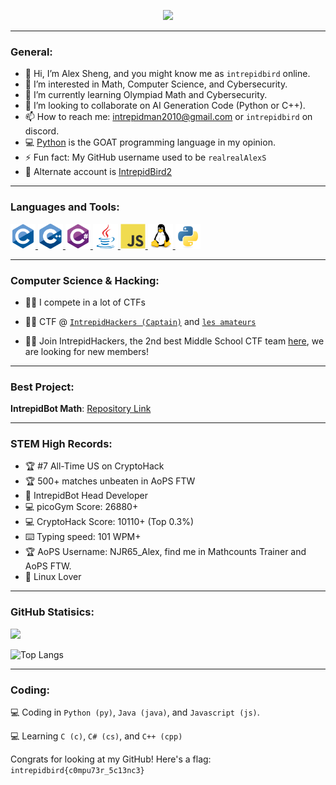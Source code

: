 <p align="center">
    <img src="https://readme-typing-svg.demolab.com/?lines=👋+Hi,+I'm+IntrepidBird!" /></a>
</p>

--------------------------------------------------------------------------------------------------------------------------------------------------------------------------------------------------------------------

### General:
- 👋 Hi, I’m Alex Sheng, and you might know me as `intrepidbird` online.
- 👀 I’m interested in Math, Computer Science, and Cybersecurity.
- 🌱 I’m currently learning Olympiad Math and Cybersecurity.
- 💞️ I’m looking to collaborate on AI Generation Code (Python or C++).
- 📫 How to reach me: intrepidman2010@gmail.com or `intrepidbird` on discord.
- 💻 [Python](https://python.org) is the GOAT programming language in my opinion.
- ⚡ Fun fact: My GitHub username used to be `realrealAlexS`
- 🤖 Alternate account is [IntrepidBird2](https://github.com/intrepidbird2)

--------------------------------------------------------------------------------------------------------------------------------------------------------------------------------------------------------------------

<h3 align="left">Languages and Tools:</h3>
<p align="left"> <a href="https://www.cprogramming.com/" target="_blank" rel="noreferrer"> <img src="https://raw.githubusercontent.com/devicons/devicon/master/icons/c/c-original.svg" alt="c" width="40" height="40"/> </a> <a href="https://www.w3schools.com/cpp/" target="_blank" rel="noreferrer"> <img src="https://raw.githubusercontent.com/devicons/devicon/master/icons/cplusplus/cplusplus-original.svg" alt="cplusplus" width="40" height="40"/> </a> <a href="https://www.w3schools.com/cs/" target="_blank" rel="noreferrer"> <img src="https://raw.githubusercontent.com/devicons/devicon/master/icons/csharp/csharp-original.svg" alt="csharp" width="40" height="40"/> </a> <a href="https://www.java.com" target="_blank" rel="noreferrer"> <img src="https://raw.githubusercontent.com/devicons/devicon/master/icons/java/java-original.svg" alt="java" width="40" height="40"/> </a> <a href="https://developer.mozilla.org/en-US/docs/Web/JavaScript" target="_blank" rel="noreferrer"> <img src="https://raw.githubusercontent.com/devicons/devicon/master/icons/javascript/javascript-original.svg" alt="javascript" width="40" height="40"/> </a> <a href="https://www.linux.org/" target="_blank" rel="noreferrer"> <img src="https://raw.githubusercontent.com/devicons/devicon/master/icons/linux/linux-original.svg" alt="linux" width="40" height="40"/> </a> <a href="https://www.python.org" target="_blank" rel="noreferrer"> <img src="https://raw.githubusercontent.com/devicons/devicon/master/icons/python/python-original.svg" alt="python" width="40" height="40"/> </a> </p>

--------------------------------------------------------------------------------------------------------------------------------------------------------------------------------------------------------------------

### Computer Science & Hacking:
- 👨‍💻 I compete in a lot of CTFs

- 👨‍💻 CTF @ [`IntrepidHackers (Captain)`](https://sites.google.com/view/intrepidhackers) and [`les amateurs`](https://amateurs.team)

- 👨‍💻 Join IntrepidHackers, the 2nd best Middle School CTF team [here](https://discord.gg/X8Sm3NNn), we are looking for new members!

--------------------------------------------------------------------------------------------------------------------------------------------------------------------------------------------------------------------

### Best Project:

**IntrepidBot Math**: [Repository Link](https://github.com/intrepidbird/intrepidbot)

--------------------------------------------------------------------------------------------------------------------------------------------------------------------------------------------------------------------

### STEM High Records:
- 🏆 #7 All-Time US on CryptoHack
- 🏆 500+ matches unbeaten in AoPS FTW
- 🤖 IntrepidBot Head Developer
- 💻 picoGym Score: 26880+
- 💻 CryptoHack Score: 10110+ (Top 0.3%)
- ⌨️ Typing speed: 101 WPM+
- 🏆 AoPS Username: NJR65_Alex, find me in Mathcounts Trainer and AoPS FTW.
- 🐧 Linux Lover

--------------------------------------------------------------------------------------------------------------------------------------------------------------------------------------------------------------------

### GitHub Statisics:

![](https://komarev.com/ghpvc/?username=realrealAlexS)

![Top Langs](https://github-readme-stats.vercel.app/api/top-langs/?username=intrepidbird&layout=compact&theme=blueberry)

--------------------------------------------------------------------------------------------------------------------------------------------------------------------------------------------------------------------

### Coding:
💻 Coding in  `Python (py)`, `Java (java)`, and `Javascript (js)`.

💻 Learning `C (c)`, `C# (cs)`, and `C++ (cpp)`

Congrats for looking at my GitHub! Here's a flag: `intrepidbird{c0mpu73r_5c13nc3}`

<!---
realrealAlexS/realrealAlexS is a ✨ special ✨ repository because its `README.md` (this file) appears on your GitHub profile.
You can click the Preview link to take a look at your changes.
--->
